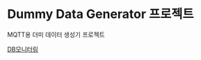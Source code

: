 # Dummy Data Generator 프로젝트
MQTT용 더미 데이터 생성기 프로젝트

[DB모니터링](https://github.com/hugoMGSung/LearnIoT/blob/main/image/monitoring.png)
